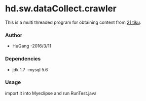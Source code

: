 # hd.sw.dataCollect.crawler

This is a multi threaded program for obtaining content from [21 tiku](http://tiku.21cnjy.com/).
### Author
  - HuGang
  -2016/3/11
  
### Dependencies
  - jdk 1.7
  -mysql 5.6

### Usage
import it into Myeclipse and run RunTest.java

